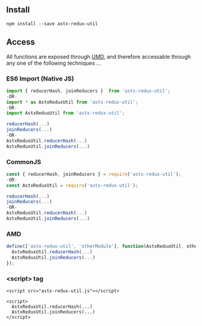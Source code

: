 ## Install

```shell
npm install --save astx-redux-util
```


## Access

All functions are exposed through [UMD](https://github.com/umdjs/umd),
and therefore accessable through any one of the following techniques ...


### ES6 Import (Native JS)

```JavaScript
import { reducerHash, joinReducers }  from 'astx-redux-util';
-OR-
import * as AstxReduxUtil from 'astx-redux-util';
-OR-
import AstxReduxUtil from 'astx-redux-util';

reducerHash(...)
joinReducers(...)
-OR-
AstxReduxUtil.reducerHash(...)
AstxReduxUtil.joinReducers(...)
```


### CommonJS

```JavaScript
const { reducerHash, joinReducers } = require('astx-redux-util');
-OR-
const AstxReduxUtil = require('astx-redux-util');

reducerHash(...)
joinReducers(...)
-OR-
AstxReduxUtil.reducerHash(...)
AstxReduxUtil.joinReducers(...)
```


### AMD

```JavaScript
define(['astx-redux-util', 'otherModule'], function(AstxReduxUtil, otherModule) {
  AstxReduxUtil.reducerHash(...)
  AstxReduxUtil.joinReducers(...)
});
```


### &lt;script&gt; tag

```
<script src="astx-redux-util.js"></script>

<script>
  AstxReduxUtil.reducerHash(...)
  AstxReduxUtil.joinReducers(...)
</script>
```
